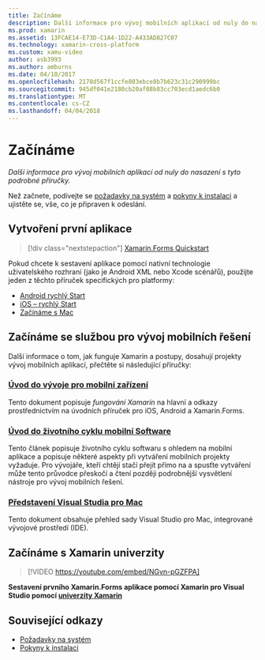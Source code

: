 ```yaml
---
title: Začínáme
description: Další informace pro vývoj mobilních aplikací od nuly do nasazení s tyto podrobné příručky.
ms.prod: xamarin
ms.assetid: 13FCAE14-E73D-C1A4-1D22-A433AD827C07
ms.technology: xamarin-cross-platform
ms.custom: xamu-video
author: asb3993
ms.author: amburns
ms.date: 04/10/2017
ms.openlocfilehash: 2178d567f1ccfe803ebce8b7b623c31c290999bc
ms.sourcegitcommit: 945df041e2180cb20af08b83cc703ecd1aedc6b0
ms.translationtype: MT
ms.contentlocale: cs-CZ
ms.lasthandoff: 04/04/2018
---
```

# <a name="getting-started"></a>Začínáme

_Další informace pro vývoj mobilních aplikací od nuly do nasazení s tyto podrobné příručky._

Než začnete, podívejte se [požadavky na systém](requirements.md) a [pokyny k instalaci](installation/index.md) a ujistěte se, vše, co je připraven k odeslání.

## <a name="build-your-first-app"></a>Vytvoření první aplikace

> [!div class="nextstepaction"]
> [Xamarin.Forms Quickstart](~/xamarin-forms/get-started/hello-xamarin-forms/quickstart.md)

Pokud chcete k sestavení aplikace pomocí nativní technologie uživatelského rozhraní (jako je Android XML nebo Xcode scénářů), použijte jeden z těchto příruček specifických pro platformy:

* [Android rychlý Start](~/android/get-started/hello-android/hello-android-quickstart.md)
* [iOS – rychlý Start](~/ios/get-started/hello-ios/hello-ios-quickstart.md)
* [Začínáme s Mac](~/mac/get-started/hello-mac.md)

## <a name="getting-started-with-mobile-development"></a>Začínáme se službou pro vývoj mobilních řešení

Další informace o tom, jak funguje Xamarin a postupy, dosahují projekty vývoj mobilních aplikací, přečtěte si následující příručky:

###  <a name="introduction-to-mobile-developmentcross-platformget-startedintroduction-to-mobile-developmentmd"></a>[Úvod do vývoje pro mobilní zařízení](~/cross-platform/get-started/introduction-to-mobile-development.md)

Tento dokument popisuje *fungování Xamarin* na hlavní a odkazy prostřednictvím na úvodních příruček pro iOS, Android a Xamarin.Forms.

###  <a name="introduction-to-the-mobile-software-development-lifecyclecross-platformget-startedintroduction-to-mobile-sdlcmd"></a>[Úvod do životního cyklu mobilní Software](~/cross-platform/get-started/introduction-to-mobile-sdlc.md)

Tento článek popisuje životního cyklu softwaru s ohledem na mobilní aplikace a popisuje některé aspekty při vytváření mobilních projekty vyžaduje. Pro vývojáře, kteří chtějí stačí přejít přímo na a spusťte vytváření může tento průvodce přeskočí a čtení později podrobnější vysvětlení nástroje pro vývoj mobilních řešení.

###  <a name="introducing-visual-studio-for-machttpsdocsmicrosoftcomvisualstudiomac"></a>[Představení Visual Studia pro Mac](https://docs.microsoft.com/visualstudio/mac/)

Tento dokument obsahuje přehled sady Visual Studio pro Mac, integrované vývojové prostředí (IDE).


## <a name="get-started-with-xamarin-university"></a>Začínáme s Xamarin univerzity

> [!VIDEO https://youtube.com/embed/NGvn-pGZFPA]

**Sestavení prvního Xamarin.Forms aplikace pomocí Xamarin pro Visual Studio pomocí [univerzity Xamarin](https://university.xamarin.com)**

## <a name="related-links"></a>Související odkazy

- [Požadavky na systém](requirements.md)
- [Pokyny k instalaci](~/cross-platform/get-started/installation/index.md)
